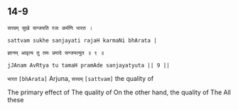 ## 14-9


```shloka-sa
सत्त्वम् सुखे सन्जयति रजः कर्मणि भारत ।
```
```shloka-sa-hk
sattvam sukhe sanjayati rajaH karmaNi bhArata |
```
```shloka-sa
ज्ञानम् आवृत्य तु तमः प्रमादे सन्जयत्युत ॥ ९ ॥
```
```shloka-sa-hk
jJAnam AvRtya tu tamaH pramAde sanjayatyuta || 9 ||
```

`भारत` `[bhArata]` Arjuna, `सत्त्वम्` `[sattvam]` the quality of

The primary effect of 
The quality of 
On the other hand, the quality of 
The 
All these 

